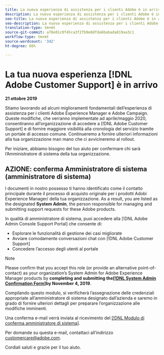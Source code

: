 ```yaml
---
title: La nuova esperienza di assistenza per i clienti Adobe è in arrivo - Contatto per la distribuzione di AEM
description: La nuova esperienza di assistenza per i clienti Adobe è in arrivo - Contatto per la distribuzione di AEM
seo-title: La nuova esperienza di assistenza per i clienti Adobe è in arrivo - Contatto per la distribuzione di AEM
seo-description: La nuova esperienza di assistenza per i clienti Adobe è in arrivo - Contatto per la distribuzione di AEM
translation-type: tm+mt
source-git-commit: a78e81c0f45ca3f2fb9e8dfda6babada819aa3c1
workflow-type: tm+mt
source-wordcount: '342'
ht-degree: 66%

---
```



# La tua nuova esperienza [!DNL Adobe Customer Support] è in arrivo

**21 ottobre 2019**

Stiamo lavorando ad alcuni miglioramenti fondamentali dell’esperienza di assistenza per i clienti Adobe Experience Manager e Adobe Campaign. Queste modifiche, che verranno implementate ad aprile/maggio 2020, consentiranno all’organizzazione di accedere a [!DNL Adobe Customer Support] e di fornire maggiore visibilità alla cronologia del servizio tramite un portale di accesso comune. Continueremo a fornire ulteriori informazioni alla tua organizzazione man mano che ci avvicineremo al rollout.

Per iniziare, abbiamo bisogno del tuo aiuto per confermare chi sarà l’Amministratore di sistema della tua organizzazione.

## AZIONE: conferma Amministratore di sistema (amministratore di sistema)

I documenti in nostro possesso ti hanno identificato come il contatto principale durante il processo di acquisto originale per i prodotti  Adobi Experience Manager/ della tua organizzazione. As a result, you are listed as the designated **System Admin**, the person responsible for managing and submitting support requests for these Adobe products.

In qualità di amministratore di sistema, puoi accedere alla [!DNL Adobe Admin Console Support Portal] che consente di:

* Esplorare le funzionalità di gestione dei casi migliorate
* Avviare comodamente conversazioni chat con [!DNL Adobe Customer Support]
* Concedere l’accesso degli utenti al portale

>[!NOTE]
>
>Please confirm that you accept this role (or provide an alternative point-of-contact) as your organization’s System Admin for Adobe Experience Manager products by **completing and submitting the[[!DNL System Admin Confirmation Form]](https://adobe.allegiancetech.com/cgi-bin/qwebcorporate.dll?idx=N5M8RY)by November 4, 2019**.
>
>Compilando questo modulo, si verificherà l’assegnazione delle credenziali appropriate all’amministratore di sistema designato dall’azienda e saremo in grado di fornire ulteriori dettagli per preparare l’organizzazione alle modifiche imminenti.

Una conferma e-mail verrà inviata al ricevimento del [[!DNL Modulo di conferma amministratore di sistema]](https://adobe.allegiancetech.com/cgi-bin/qwebcorporate.dll?idx=N5M8RY).

Per domande su questa e-mail, contattaci all’indirizzo customercare@adobe.com.

Cordiali saluti e grazie per il tuo aiuto.
